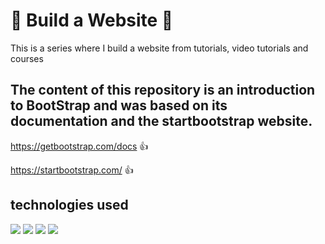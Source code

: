 # :rocket: Build a Website :rocket:

This is a series where I build a website from tutorials, video tutorials and courses

## The content of this repository is an introduction to BootStrap and was based on its documentation and the startbootstrap website.

https://getbootstrap.com/docs :+1:

https://startbootstrap.com/ :+1:


## technologies used

![](https://img.shields.io/badge/-HTML-%23ec6231)
![](https://img.shields.io/badge/-CSS-%23264de4)
![](https://img.shields.io/badge/-Sass-%23cd669a)
![](https://img.shields.io/badge/-Bootstrap-%23563d7c)


